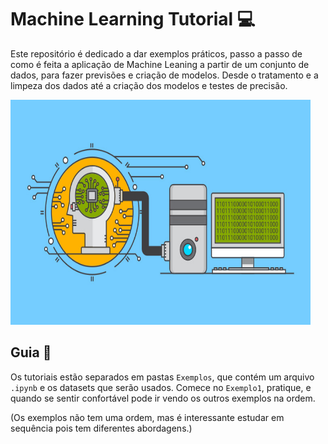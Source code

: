 # Machine Learning Tutorial :computer:

Este repositório é dedicado a dar exemplos práticos, passo a passo de como é feita a aplicação de Machine Leaning a partir de um conjunto de dados, para fazer previsões e criação de modelos. Desde o tratamento e a limpeza dos dados até a criação dos modelos e testes de precisão.

<img src= "https://github.com/EuReinoso/MachineLearning-Tutorial/blob/master/assets/ML.jpg" width= "480" height= "360" />

## Guia :memo:

Os tutoriais estão separados em pastas `Exemplos`, que contém um arquivo `.ipynb` e os datasets que serão usados. Comece no `Exemplo1`, pratique, e quando se sentir confortável pode ir vendo os outros exemplos na ordem. 

(Os exemplos não tem uma ordem, mas é interessante estudar em sequência pois tem diferentes abordagens.)
